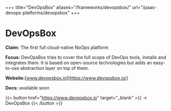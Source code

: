 +++
title="DevOpsBox"
aliases="/frameworks/devopsbox/"
url="/paas-devops-platforms/devopsbox"
+++

# DevOpsBox

**Claim:** The first full cloud-native NoOps platform

**Focus:** DevOpsBox tries to cover the full scope of DevOps tools, installs and integrates them. It is based on open-source technologies but adds an easy-to-use abstraction layer on top of them.

**Website:**[www.devopsbox.io](https://www.devopsbox.io/)

**Docs:** available soon

{{< button href="https://www.devopsbox.io" target="_blank" >}}
-> DevOpsBox
{{< /button >}}  


